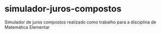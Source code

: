 # simulador-juros-compostos
Simulador de juros compostos realizado como trabalho para a disciplina de Matemática Elementar
